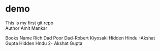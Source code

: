 # demo
This is my first git repo<br>
Author Amit Mankar

Books Name 
Rich Dad Poor Dad-Robert Kiyosaki
Hidden Hindu -Akshat Gupta 
Hidden Hndu 2- Akshat Gupta
